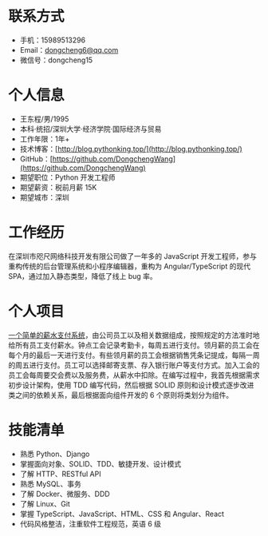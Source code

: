 # 联系方式

- 手机：15989513296
- Email：dongcheng6@qq.com
- 微信号：dongcheng15

# 个人信息

- 王东程/男/1995
- 本科·统招/深圳大学·经济学院·国际经济与贸易
- 工作年限：1年+
- 技术博客：[http://blog.pythonking.top/](http://blog.pythonking.top/)
- GitHub：[https://github.com/DongchengWang](https://github.com/DongchengWang)
- 期望职位：Python 开发工程师
- 期望薪资：税前月薪 15K
- 期望城市：深圳

# 工作经历

在深圳市咫尺网络科技开发有限公司做了一年多的 JavaScript 开发工程师，参与重构传统的后台管理系统和小程序编辑器，重构为 Angular/TypeScript 的现代 SPA，通过加入静态类型，降低了线上 bug 率。

# 个人项目

[一个简单的薪水支付系统](https://github.com/DongchengWang/agile-software-development/tree/master/src/Payroll)，由公司员工以及相关数据组成，按照规定的方法准时地给所有员工支付薪水。钟点工会记录考勤卡，每周五进行支付。领月薪的员工会在每个月的最后一天进行支付。有些领月薪的员工会根据销售凭条记提成，每隔一周的周五进行支付。员工可以选择邮寄支票、存入银行账户等支付方式。加入工会的员工会每周要交会费以及服务费，从薪水中扣除。在编写过程中，我首先根据需求初步设计架构，使用 TDD 编写代码，然后根据 SOLID 原则和设计模式逐步改进类之间的依赖关系，最后根据面向组件开发的 6 个原则将类划分为组件。

# 技能清单

- 熟悉 Python、Django
- 掌握面向对象、SOLID、TDD、敏捷开发、设计模式
- 了解 HTTP、RESTful API
- 熟悉 MySQL、事务
- 了解 Docker、微服务、DDD
- 了解 Linux、Git
- 掌握 TypeScript、JavaScript、HTML、CSS 和 Angular、React
- 代码风格整洁，注重软件工程规范，英语 6 级
